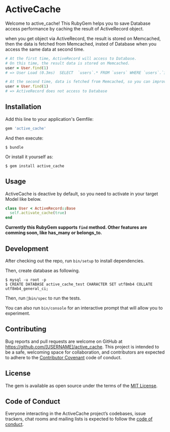 # ActiveCache

Welcome to active_cache! This RubyGem helps you to save Database access performance by caching the result of ActiveRecord object.

when you get object via ActiveRecord, the result is stored on Memcached, then the data is fetched from Memcached, insted of Database when you access the same data at second time.

```ruby
# At the first time, ActiveRecord will access to Database.
# On this time, the result data is stored on Memcached.
user = User.find(1)
# => User Load (0.3ms)  SELECT  `users`.* FROM `users` WHERE `users`.`id` = 1 LIMIT 1

# At the second time, data is fetched from Memcached, so you can improve performance!
user = User.find(1)
# => ActiveRecord does not access to Database
```


## Installation

Add this line to your application's Gemfile:

```ruby
gem 'active_cache'
```

And then execute:

    $ bundle

Or install it yourself as:

    $ gem install active_cache

## Usage

ActiveCache is deactive by default, so you need to activate  in your target Model like below.

```ruby
class User < ActiveRecord::Base
  self.activate_cache(true)
end
```

**Currently this RubyGem supports `find` method. Other features are comming soon, like has_many or belongs_to.**

## Development

After checking out the repo, run `bin/setup` to install dependencies.

Then, create database as following.

```
$ mysql -u root -p
$ CREATE DATABASE active_cache_test CHARACTER SET utf8mb4 COLLATE utf8mb4_general_ci;
```

Then, run `bin/spec` to run the tests.

You can also run `bin/console` for an interactive prompt that will allow you to experiment.

## Contributing

Bug reports and pull requests are welcome on GitHub at https://github.com/[USERNAME]/active_cache. This project is intended to be a safe, welcoming space for collaboration, and contributors are expected to adhere to the [Contributor Covenant](http://contributor-covenant.org) code of conduct.

## License

The gem is available as open source under the terms of the [MIT License](https://opensource.org/licenses/MIT).

## Code of Conduct

Everyone interacting in the ActiveCache project’s codebases, issue trackers, chat rooms and mailing lists is expected to follow the [code of conduct](https://github.com/[USERNAME]/active_cache/blob/master/CODE_OF_CONDUCT.md).
